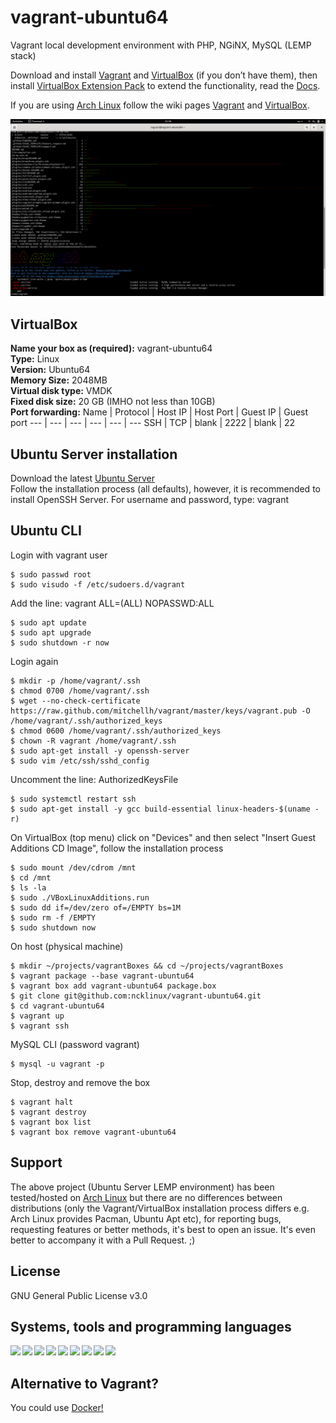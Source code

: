 # vagrant-ubuntu64

Vagrant local development environment with PHP, NGiNX, MySQL (LEMP stack)

Download and install [Vagrant](https://www.vagrantup.com/downloads.html) and [VirtualBox](https://www.virtualbox.org/wiki/Downloads) (if you don’t have them), then install [VirtualBox Extension Pack](https://www.virtualbox.org/wiki/Downloads) to extend the functionality, read the [Docs](https://www.virtualbox.org/manual/ch01.html#intro-installing).

If you are using [Arch Linux](https://www.archlinux.org/) follow the wiki pages [Vagrant](https://wiki.archlinux.org/index.php/Vagrant) and [VirtualBox](https://wiki.archlinux.org/index.php/VirtualBox).

![Screenshot](./media/vagrant_screenshot.png)

## VirtualBox

**Name your box as (required):** vagrant-ubuntu64  
**Type:** Linux  
**Version:** Ubuntu64  
**Memory Size:** 2048MB  
**Virtual disk type:** VMDK  
**Fixed disk size:** 20 GB (IMHO not less than 10GB)  
**Port forwarding:**
Name | Protocol | Host IP | Host Port | Guest IP | Guest port
--- | --- | --- | --- | --- | ---
SSH | TCP | blank | 2222 | blank | 22

## Ubuntu Server installation

Download the latest [Ubuntu Server](https://ubuntu.com/download/server)  
Follow the installation process (all defaults), however, it is recommended to install OpenSSH Server. For username and password, type: vagrant

## Ubuntu CLI

Login with vagrant user

```
$ sudo passwd root
$ sudo visudo -f /etc/sudoers.d/vagrant
```

Add the line: vagrant ALL=(ALL) NOPASSWD:ALL

```
$ sudo apt update
$ sudo apt upgrade
$ sudo shutdown -r now
```

Login again

```
$ mkdir -p /home/vagrant/.ssh
$ chmod 0700 /home/vagrant/.ssh
$ wget --no-check-certificate https://raw.github.com/mitchellh/vagrant/master/keys/vagrant.pub -O /home/vagrant/.ssh/authorized_keys
$ chmod 0600 /home/vagrant/.ssh/authorized_keys
$ chown -R vagrant /home/vagrant/.ssh
$ sudo apt-get install -y openssh-server
$ sudo vim /etc/ssh/sshd_config
```

Uncomment the line: AuthorizedKeysFile

```
$ sudo systemctl restart ssh
$ sudo apt-get install -y gcc build-essential linux-headers-$(uname -r)
```

On VirtualBox (top menu) click on "Devices" and then select "Insert Guest Additions CD Image", follow the installation process

```
$ sudo mount /dev/cdrom /mnt
$ cd /mnt
$ ls -la
$ sudo ./VBoxLinuxAdditions.run
$ sudo dd if=/dev/zero of=/EMPTY bs=1M
$ sudo rm -f /EMPTY
$ sudo shutdown now
```

On host (physical machine)

```
$ mkdir ~/projects/vagrantBoxes && cd ~/projects/vagrantBoxes
$ vagrant package --base vagrant-ubuntu64
$ vagrant box add vagrant-ubuntu64 package.box
$ git clone git@github.com:ncklinux/vagrant-ubuntu64.git
$ cd vagrant-ubuntu64
$ vagrant up
$ vagrant ssh
```

MySQL CLI (password vagrant)

```
$ mysql -u vagrant -p
```

Stop, destroy and remove the box

```
$ vagrant halt
$ vagrant destroy
$ vagrant box list
$ vagrant box remove vagrant-ubuntu64
```

## Support

The above project (Ubuntu Server LEMP environment) has been tested/hosted on [Arch Linux](https://www.archlinux.org/) but there are no differences between distributions (only the Vagrant/VirtualBox installation process differs e.g. Arch Linux provides Pacman, Ubuntu Apt etc), for reporting bugs, requesting features or better methods, it's best to open an issue. It's even better to accompany it with a Pull Request. ;)

## License

GNU General Public License v3.0

## Systems, tools and programming languages

<img height="33" style="margin-right: 3px;" src="https://cdn.jsdelivr.net/gh/devicons/devicon/icons/unix/unix-original.svg" /><img height="33" style="margin-right: 3px;" src="https://cdn.jsdelivr.net/gh/devicons/devicon/icons/linux/linux-original.svg" /><img height="33" style="margin-right: 3px;" src="https://cdn.jsdelivr.net/gh/devicons/devicon/icons/bash/bash-original.svg" /><img height="33" style="margin-right: 3px;" src="https://cdn.jsdelivr.net/gh/devicons/devicon/icons/ssh/ssh-original-wordmark.svg" /><img height="33" style="margin-right: 3px;" src="https://cdn.jsdelivr.net/gh/devicons/devicon/icons/vagrant/vagrant-original.svg" /><img height="33" style="margin-right: 3px;" src="https://cdn.jsdelivr.net/gh/devicons/devicon/icons/html5/html5-original.svg" /><img height="33" style="margin-right: 3px;" src="https://cdn.jsdelivr.net/gh/devicons/devicon/icons/nginx/nginx-original.svg" /><img height="33" style="margin-right: 3px;" src="https://cdn.jsdelivr.net/gh/devicons/devicon/icons/php/php-original.svg" /><img height="33" style="margin-right: 3px;" src="https://cdn.jsdelivr.net/gh/devicons/devicon/icons/mysql/mysql-plain-wordmark.svg" />

## Alternative to Vagrant?

You could use [Docker!](https://github.com/ncklinux/docker-lemp)
